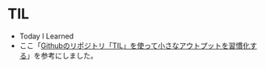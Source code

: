 # TIL
* Today I Learned
* ここ「[Githubのリポジトリ「TIL」を使って小さなアウトプットを習慣化する](https://qiita.com/sitmk/items/239335b4ed0c3c797add)」を参考にしました。
